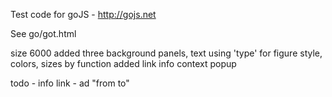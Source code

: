 
  
  Test code for goJS  - http://gojs.net
  
  See go/got.html
  
  

size 6000
added three background panels, text
using 'type' for figure style, colors, sizes by function
added link  info context popup

todo - info link - ad "from to"
